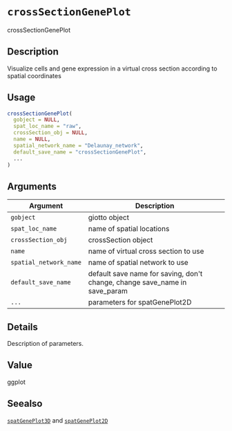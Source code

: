 # `crossSectionGenePlot`

crossSectionGenePlot


## Description

Visualize cells and gene expression in a virtual cross section according to spatial coordinates


## Usage

```r
crossSectionGenePlot(
  gobject = NULL,
  spat_loc_name = "raw",
  crossSection_obj = NULL,
  name = NULL,
  spatial_network_name = "Delaunay_network",
  default_save_name = "crossSectionGenePlot",
  ...
)
```


## Arguments

Argument      |Description
------------- |----------------
`gobject`     |     giotto object
`spat_loc_name`     |     name of spatial locations
`crossSection_obj`     |     crossSection object
`name`     |     name of virtual cross section to use
`spatial_network_name`     |     name of spatial network to use
`default_save_name`     |     default save name for saving, don't change, change save_name in save_param
`...`     |     parameters for spatGenePlot2D


## Details

Description of parameters.


## Value

ggplot


## Seealso

[`spatGenePlot3D`](#spatgeneplot3d) and [`spatGenePlot2D`](#spatgeneplot2d)


